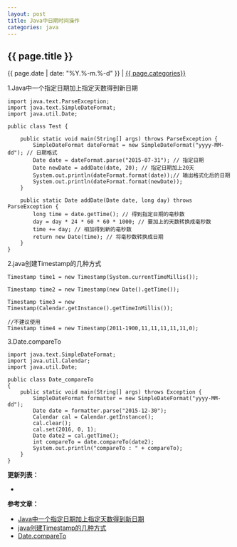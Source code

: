 ```yaml
---
layout: post
title: Java中日期时间操作
categories: java
---
```


## {{ page.title }}

{{ page.date | date: "%Y.%-m.%-d" }} | <a href="/archive#{{ page.categories }}">{{ page.categories}}</a>

1.Java中一个指定日期加上指定天数得到新日期

```
import java.text.ParseException;
import java.text.SimpleDateFormat;
import java.util.Date;

public class Test {

	public static void main(String[] args) throws ParseException {
		SimpleDateFormat dateFormat = new SimpleDateFormat("yyyy-MM-dd"); // 日期格式
		Date date = dateFormat.parse("2015-07-31"); // 指定日期
		Date newDate = addDate(date, 20); // 指定日期加上20天
		System.out.println(dateFormat.format(date));// 输出格式化后的日期
		System.out.println(dateFormat.format(newDate));
	}

	public static Date addDate(Date date, long day) throws ParseException {
		long time = date.getTime(); // 得到指定日期的毫秒数
		day = day * 24 * 60 * 60 * 1000; // 要加上的天数转换成毫秒数
		time += day; // 相加得到新的毫秒数
		return new Date(time); // 将毫秒数转换成日期
	}
}
```

2.java创建Timestamp的几种方式

```
Timestamp time1 = new Timestamp(System.currentTimeMillis());  
  
Timestamp time2 = new Timestamp(new Date().getTime());  
  
Timestamp time3 = new Timestamp(Calendar.getInstance().getTimeInMillis());  
  
//不建议使用  
Timestamp time4 = new Timestamp(2011-1900,11,11,11,11,11,0); 
```

3.Date.compareTo

```
import java.text.SimpleDateFormat;
import java.util.Calendar;
import java.util.Date;
  
public class Date_compareTo
{
    public static void main(String[] args) throws Exception {
        SimpleDateFormat formatter = new SimpleDateFormat("yyyy-MM-dd");
        Date date = formatter.parse("2015-12-30");
        Calendar cal = Calendar.getInstance();
        cal.clear();
        cal.set(2016, 0, 1);
        Date date2 = cal.getTime();
        int compareTo = date.compareTo(date2);
        System.out.println("compareTo : " + compareTo);
    }
}
```

**更新列表：**

*



**参考文章：**

* [Java中一个指定日期加上指定天数得到新日期][1]
* [java创建Timestamp的几种方式][2]
* [Date.compareTo][3]


[1]: http://blog.csdn.net/u012027874/article/details/47805885
[2]: http://vsp.iteye.com/blog/1253774
[3]: http://www.howsoftworks.net/javaapi/java.util/date_compareto.html